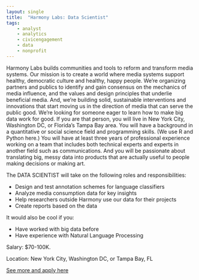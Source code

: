 ```yaml
---
layout: single
title:  "Harmony Labs: Data Scientist"
tags: 
    - analyst
    - analytics
    - civicengagement
    - data
    - nonprofit
---
```

Harmony Labs builds communities and tools to reform and transform media systems. Our
mission is to create a world where media systems support healthy, democratic culture and
healthy, happy people. We’re organizing partners and publics to identify and gain consensus on
the mechanics of media influence, and the values and design principles that underlie beneficial
media. And, we’re building solid, sustainable interventions and innovations that start moving us
in the direction of media that can serve the public good.
We’re looking for someone eager to learn how to make big data work for good. If you are that
person, you will live in New York City, Washington DC, or Florida’s Tampa Bay area.
You will have a background in a quantitative or social science field and programming skills. (We
use R and Python here.) You will have at least three years of professional experience working on
a team that includes both technical experts and experts in another field such as
communications. And you will be passionate about translating big, messy data into products
that are actually useful to people making decisions or making art.


The DATA SCIENTIST will take on the following roles and responsibilities:
* Design and test annotation schemes for language classifiers
* Analyze media consumption data for key insights
* Help researchers outside Harmony use our data for their projects
* Create reports based on the data

It would also be cool if you:
* Have worked with big data before
* Have experience with Natural Language Processing


Salary:  $70-100K. 

Location: New York City, Washington DC, or Tampa Bay, FL

[See more and apply here](https://static1.squarespace.com/static/58595e5af5e23119f38fa37b/t/5e6137e31aeaff6274ff9dca/1583429604461/Data+Scientest_20200305.pdf)

